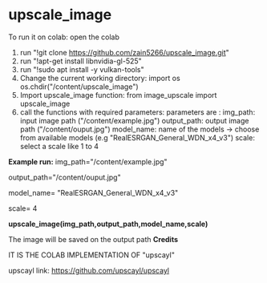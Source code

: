 # upscale_image

To run it on colab:
open the colab
1)  run "!git clone https://github.com/zain5266/upscale_image.git"
2)  run "!apt-get install libnvidia-gl-525" 
3)  run "!sudo apt install -y vulkan-tools"
4)  Change the current working directory:
    import os
    os.chdir("/content/upscale_image") 
5)  Import upscale_image function:
    from image_upscale import upscale_image 
6)  call the functions with required parameters:
    parameters are : 
    img_path: input image path ("/content/example.jpg")
    output_path: output image path ("/content/ouput.jpg")
    model_name: name of the models -> choose from available models (e.g "RealESRGAN_General_WDN_x4_v3")
    scale: select a scale like 1 to 4 

**Example run:**
img_path="/content/example.jpg"

output_path="/content/ouput.jpg"

model_name= "RealESRGAN_General_WDN_x4_v3"

scale= 4

**upscale_image(img_path,output_path,model_name,scale)**

The image will be saved on the output path
**Credits**

IT IS THE COLAB IMPLEMENTATION OF "upscayl"

upscayl link: https://github.com/upscayl/upscayl

